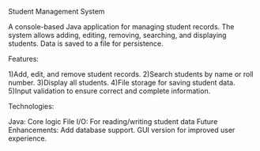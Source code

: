 Student Management System

A console-based Java application for managing student records. The system allows adding, editing, removing, searching, and displaying students. Data is saved to a file for persistence.

Features:

1)Add, edit, and remove student records.
2)Search students by name or roll number.
3)Display all students.
4)File storage for saving student data.
5)Input validation to ensure correct and complete information.

Technologies:

Java: Core logic
File I/O: For reading/writing student data
Future Enhancements:
Add database support.
GUI version for improved user experience.
